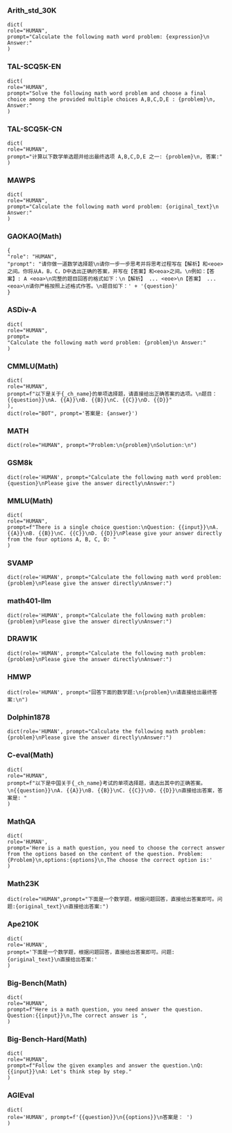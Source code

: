 ### Arith_std_30K
   
    dict(  
    role="HUMAN",  
    prompt="Calculate the following math word problem: {expression}\n Answer:"  
    )


### TAL-SCQ5K-EN

    dict(  
    role="HUMAN",  
    prompt="Solve the following math word problem and choose a final choice among the provided multiple choices A,B,C,D,E : {problem}\n, Answer:"  
    )


### TAL-SCQ5K-CN

    dict(  
    role="HUMAN",  
    prompt="计算以下数学单选题并给出最终选项 A,B,C,D,E 之一: {problem}\n, 答案:"  
    )


### MAWPS

    dict(  
    role="HUMAN",  
    prompt="Calculate the following math word problem: {original_text}\n Answer:"  
    )


### GAOKAO(Math)

    {  
    "role": "HUMAN",  
    "prompt": "请你做一道数学选择题\n请你一步一步思考并将思考过程写在【解析】和<eoe>之间。你将从A，B，C，D中选出正确的答案，并写在【答案】和<eoa>之间。\n例如：【答案】: A <eoa>\n完整的题目回答的格式如下：\n【解析】 ... <eoe>\n【答案】 ... <eoa>\n请你严格按照上述格式作答。\n题目如下：' + '{question}'  
    }

    
###  ASDiv-A

    dict(  
    role="HUMAN",  
    prompt=  
    "Calculate the following math word problem: {problem}\n Answer:"  
    )

### CMMLU(Math)

    dict(  
    role="HUMAN",  
    prompt=f"以下是关于{_ch_name}的单项选择题，请直接给出正确答案的选项。\n题目：{{question}}\nA. {{A}}\nB. {{B}}\nC. {{C}}\nD. {{D}}"  
    ),  
    dict(role="BOT", prompt='答案是: {answer}')    


###  MATH

    dict(role="HUMAN", prompt="Problem:\n{problem}\nSolution:\n")

    
### GSM8k
    
    dict(role='HUMAN', prompt="Calculate the following math word problem: {question}\nPlease give the answer directly\nAnswer:")

### MMLU(Math)
    dict(  
    role="HUMAN",  
    prompt=f"There is a single choice question:\nQuestion: {{input}}\nA. {{A}}\nB. {{B}}\nC. {{C}}\nD. {{D}}\nPlease give your answer directly from the four options A, B, C, D: "  
    )
    
### SVAMP
    dict(role='HUMAN', prompt="Calculate the following math word problem: {problem}\nPlease give the answer directly\nAnswer:")

### math401-llm
    dict(role='HUMAN', prompt="Calculate the following math problem: {problem}\nPlease give the answer directly\nAnswer:")
    
### DRAW1K
    dict(role='HUMAN', prompt="Calculate the following math problem: {problem}\nPlease give the answer directly\nAnswer:")
    
### HMWP
    dict(role='HUMAN', prompt="回答下面的数学题:\n{problem}\n请直接给出最终答案:\n")
    
### Dolphin1878
    dict(role='HUMAN', prompt="Calculate the following math problem: {problem}\nPlease give the answer directly\nAnswer:")
    
### C-eval(Math)
    dict(  
    role="HUMAN",  
    prompt=f"以下是中国关于{_ch_name}考试的单项选择题，请选出其中的正确答案。\n{{question}}\nA. {{A}}\nB. {{B}}\nC. {{C}}\nD. {{D}}\n直接给出答案，答案是: "  
    )

### MathQA
    dict(  
    role='HUMAN',  
    prompt='Here is a math question, you need to choose the correct answer from the options based on the content of the question. Problem:{Problem}\n,options:{options}\n,The choose the correct option is:'  
    )
    
### Math23K
    dict(role="HUMAN",prompt="下面是一个数学题，根据问题回答，直接给出答案即可。问题:{original_text}\n直接给出答案:")
    
### Ape210K
    dict(  
    role='HUMAN',  
    prompt='下面是一个数学题，根据问题回答，直接给出答案即可。问题:{original_text}\n直接给出答案:'  
    )
    
### Big-Bench(Math)
    dict(  
    role="HUMAN",  
    prompt=f"Here is a math question, you need answer the question. Question:{{input}}\n,The correct answer is ",  
    )
    
### Big-Bench-Hard(Math)
    dict(  
    role="HUMAN",  
    prompt=f"Follow the given examples and answer the question.\nQ: {{input}}\nA: Let's think step by step."  
    )
    
### AGIEval
    dict(  
    role='HUMAN', prompt=f'{{question}}\n{{options}}\n答案是： ')  
    )

